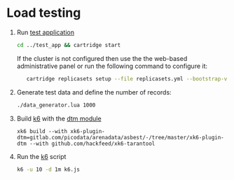 # Load testing

1. Run [test application](../test_app)
    ```bash
    cd ../test_app && cartridge start
    ``` 
   
   If the cluster is not configured then use the the web-based administrative panel or run the following command to configure it:
   ```bash
      cartridge replicasets setup --file replicasets.yml --bootstrap-vshard
   ```
2. Generate test data and define the number of records:
    ```bash
    ./data_generator.lua 1000
    ```
3. Build [k6](https://k6.io/docs/getting-started/running-k6/) with the [dtm module](https://gitlab.com/picodata/arenadata/asbest/-/tree/master/xk6-plugin-dtm)
   ```
   xk6 build --with xk6-plugin-dtm=gitlab.com/picodata/arenadata/asbest/-/tree/master/xk6-plugin-dtm --with github.com/hackfeed/xk6-tarantool
   ```

4. Run the [k6](https://k6.io/docs/getting-started/running-k6/) script 
    ```bash
   k6 -u 10 -d 1m k6.js
   ```
